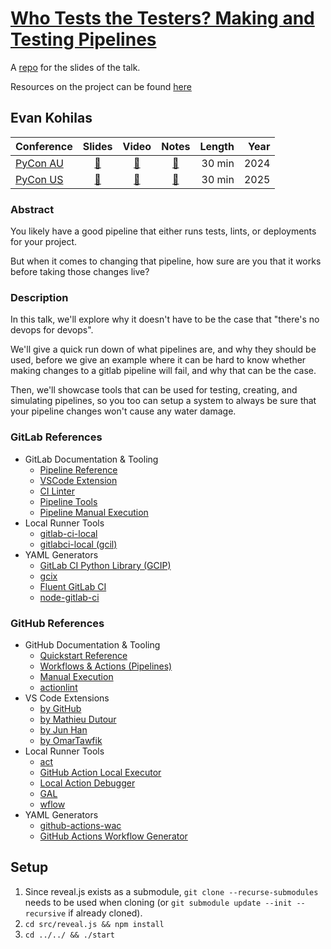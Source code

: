 # [Who Tests the Testers? Making and Testing Pipelines](https://ekohilas.github.io/who-tests-the-testers/)

A [repo](https://github.com/ekohilas/who-tests-the-testers) for the slides of the talk.

Resources on the project can be found [here](https://github.com/ekohilas/ci-test)

## Evan Kohilas

| Conference | Slides | Video | Notes | Length | Year |
|------------|:------:|:-----:|:-----:|-------:|-----:|
| [PyCon AU](https://2024.pycon.org.au) | [🔗](https://ekohilas.github.io/who-tests-the-testers/pycon-au-2024) | [🔗](https://www.youtube.com/watch?v=ilfLFBacNj4) | [🔗](https://2024.pycon.org.au/program/NUUJAN) | 30 min | 2024 |
| [PyCon US](https://2024.pycon.org.au/program/NUUJAN/) | [🔗](https://ekohilas.github.io/who-tests-the-testers/pycon-au-2024) | [🔗](https://www.youtube.com/@PyConUS/videos) | [🔗](https://us.pycon.org/2025/schedule/presentation/28/) | 30 min | 2025 |


### Abstract
You likely have a good pipeline that either runs tests, lints, or deployments for your project.

But when it comes to changing that pipeline, how sure are you that it works before taking those changes live?

### Description
In this talk, we'll explore why it doesn't have to be the case that "there's no devops for devops".

We'll give a quick run down of what pipelines are, and why they should be used, before we give an example where it can be hard to know whether making changes to a gitlab pipeline will fail, and why that can be the case.

Then, we'll showcase tools that can be used for testing, creating, and simulating pipelines, so you too can setup a system to always be sure that your pipeline changes won't cause any water damage.

### GitLab References
- GitLab Documentation & Tooling
  - [Pipeline Reference](https://docs.gitlab.com/ee/ci/quick_start/)
  - [VSCode Extension](https://docs.gitlab.com/ee/editor_extensions/visual_studio_code/index.html)
  - [CI Linter](https://docs.gitlab.com/ee/ci/yaml/lint.html)
  - [Pipeline Tools](https://docs.gitlab.com/ee/ci/pipeline_editor/index.html)
  - [Pipeline Manual Execution](https://docs.gitlab.com/ee/ci/pipelines/#run-a-pipeline-manually)
- Local Runner Tools
  - [gitlab-ci-local](https://github.com/firecow/gitlab-ci-local)
  - [gitlabci-local (gcil)](https://gitlab.com/RadianDevCore/tools/gcil)
- YAML Generators
  - [GitLab CI Python Library (GCIP)](https://gitlab.com/dbsystel/gitlab-ci-python-library)
  - [gcix](https://github.com/gcixdev/gcix)
  - [Fluent GitLab CI](https://github.com/tsirysndr/fluent-gitlab-ci)
  - [node-gitlab-ci](https://github.com/devowlio/node-gitlab-ci)
 
### GitHub References
- GitHub Documentation & Tooling
  - [Quickstart Reference](https://docs.github.com/en/actions/writing-workflows/quickstart)
  - [Workflows & Actions (Pipelines)](https://docs.github.com/en/actions)
  - [Manual Execution](https://docs.github.com/en/actions/managing-workflow-runs-and-deployments/managing-workflow-runs/manually-running-a-workflow)
  - [actionlint](https://github.com/rhysd/actionlint)
- VS Code Extensions
  - [by GitHub](https://marketplace.visualstudio.com/items?itemName=GitHub.vscode-github-actions)
  - [by Mathieu Dutour](https://marketplace.visualstudio.com/items?itemName=me-dutour-mathieu.vscode-github-actions)
  - [by Jun Han](https://marketplace.visualstudio.com/items?itemName=formulahendry.github-actions)
  - [by OmarTawfik](https://marketplace.visualstudio.com/items?itemName=OmarTawfik.github-actions-vscode)
- Local Runner Tools
  - [act](https://github.com/nektos/act)
  - [GitHub Action Local Executor](https://github.com/aweris/gale)
  - [Local Action Debugger](https://github.com/github/local-action)
  - [GAL](https://github.com/alphaxek/github-actions-locally)
  - [wflow](https://github.com/phishy/wflow)
- YAML Generators
  - [github-actions-wac](https://github.com/webiny/github-actions-wac)
  - [GitHub Actions Workflow Generator](https://githubactionsworkflowgenerator.octopus.com/)

## Setup 
1. Since reveal.js exists as a submodule, `git clone --recurse-submodules` needs to be used when cloning (or `git submodule update --init --recursive` if already cloned).
2. `cd src/reveal.js && npm install`
3. `cd ../../ && ./start`
